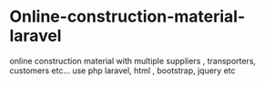 # Online-construction-material-laravel
online construction material with multiple suppliers , transporters, customers etc... use php laravel, html , bootstrap, jquery etc
